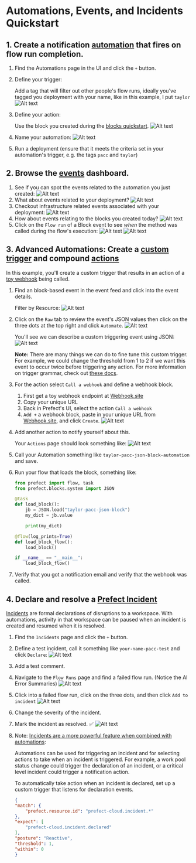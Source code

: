 # Automations, Events, and Incidents Quickstart

## 1. Create a notification [automation](https://docs.prefect.io/latest/concepts/automations/) that fires on flow run completion.
1. Find the Automations page in the UI and click the `+` button.
2. Define your trigger:

    Add a tag that will filter out other people's flow runs, ideally you've tagged you deployment with your name, like in this example, I put `taylor`
    ![Alt text](images/trigger_ui_with_tag.png)
3. Define your action:

    Use the block you created during the [blocks quickstart](../3_blocks_integrations/README.md).
    ![Alt text](images/action_ui.png)
4. Name your automation:
    ![Alt text](images/automation_name.png)
5. Run a deployment (ensure that it meets the criteria set in your automation's trigger, e.g. the tags `pacc` and `taylor`)

## 2. Browse the [events](https://docs.prefect.io/latest/concepts/events/) dashboard.

1. See if you can spot the events related to the automation you just created:
    ![Alt text](images/event_feed_automations.png)
1. What about events related to your deployment?
    ![Alt text](images/event_feed_deployments.png)
1. Checkout infrastructure related events associated with your deployment:
    ![Alt text](images/event_feed_docker.png)
1. How about events relating to the blocks you created today?
    ![Alt text](images/event_feed_blocks.png)
1. Click on the `Flow run` of a Block event to see _when_ the method was called during the flow's execution:
    ![Alt text](images/block_event_flow_run.png)
    ![Alt text](images/flow_run_with_block_event.png)

## 3. Advanced Automations: Create a [custom trigger](https://docs.prefect.io/latest/concepts/automations/#custom-triggers) and compound [actions](https://docs.prefect.io/latest/concepts/automations/#actions)

In this example, you'll create a custom trigger that results in an action of a [toy webhook](https://webhook.site/) being called.

1. Find an block-based event in the event feed and click into the event details.

    Filter by Resource:
    ![Alt text](images/block_filter.png)
2. Click on the `Raw` tab to review the event's JSON values then click on the three dots at the top right and click `Automate`.
    ![Alt text](images/event_automate_button.png)

    You'll see we can describe a custom triggering event using JSON:
    ![Alt text](images/custom_trigger.png)

    **Note:** There are many things we can do to fine tune this custom trigger. For example, we could change the threshold from 1 to 2 if we want this event to occur twice before triggering any action. For more information on trigger grammar, check out [these docs](https://docs.prefect.io/latest/concepts/automations/#custom-triggers).

3. For the action select `Call a webhook` and define a webhook block.
    1. First get a toy webhook endpoint at [Webhook.site](https://webhook.site/)
    2. Copy your unique URL
    3. Back in Prefect's UI, select the action `Call a webhook`
    4. `Add +` a webhook block, paste in your unique URL from [Webhook.site](https://webhook.site/), and click `Create`.
    ![Alt text](images/create_webhook_block.png)
4. Add another action to notify yourself about this. 
    
    Your `Actions` page should look something like:
    ![Alt text](images/compound_actions.png)
5. Call your Automation something like `taylor-pacc-json-block-automation` and save.
6.  Run your flow that loads the block, something like:
    ```python
    from prefect import flow, task
    from prefect.blocks.system import JSON

    @task
    def load_block():
        jb = JSON.load("taylor-pacc-json-block")
        my_dict = jb.value

        print(my_dict)

    @flow(log_prints=True)
    def load_block_flow():
        load_block()

    if __name__ == "__main__":
        load_block_flow()
    ```
7. Verify that you got a notification email and verify that the webhook was called.

## 4. Declare and resolve a [Prefect Incident](https://docs.prefect.io/latest/cloud/incidents/)

[Incidents](https://docs.prefect.io/latest/cloud/incidents/) are formal declarations of disruptions to a workspace. With automations, activity in that workspace can be paused when an incident is created and resumed when it is resolved.

1. Find the `Incidents` page and click the `+` button.
2. Define a test incident, call it something like `your-name-pacc-test` and click `Declare`:
    ![Alt text](images/declare_incident.png)
3. Add a test comment.
4. Navigate to the `Flow Runs` page and find a failed flow run. (Notice the AI Error Summaries)
    ![Alt text](images/failed_flow_runs.png)
    
5. Click into a failed flow run, click on the three dots, and then click `Add to incident` 
    ![Alt text](images/add_to_incident.png)
6. Change the severity of the incident.
7. Mark the incident as resolved. ✅
    ![Alt text](images/example_incident.png)
8. Note: [Incidents are a more powerful feature when combined with automations](https://docs.prefect.io/latest/cloud/incidents/#incident-automations):
    
    Automations can be used for triggering an incident and for selecting actions to take when an incident is triggered. For example, a work pool status change could trigger the declaration of an incident, or a critical level incident could trigger a notification action.

    To automatically take action when an incident is declared, set up a custom trigger that listens for declaration events.

    ```JSON
    {
    "match": {
        "prefect.resource.id": "prefect-cloud.incident.*"
    },
    "expect": [
        "prefect-cloud.incident.declared"
    ],
    "posture": "Reactive",
    "threshold": 1,
    "within": 0
    }
    ```

    
